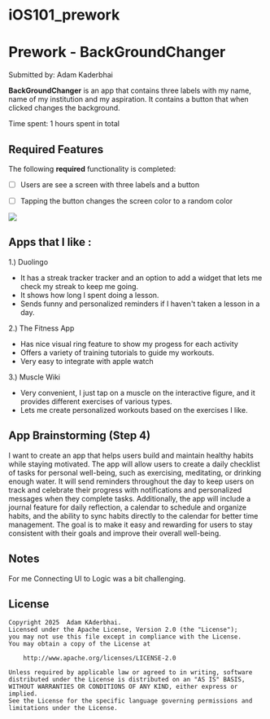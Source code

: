 # iOS101_prework

# Prework - **BackGroundChanger**

Submitted by: Adam Kaderbhai

**BackGroundChanger** is an app that contains three labels with my name, name of my institution and my aspiration. It contains a button that when clicked changes the background.

Time spent: 1 hours spent in total

## Required Features

The following **required** functionality is completed:

- [ ] Users are see a screen with three labels and a button
- [ ] Tapping the button changes the screen color to a random color
 

![](https://imgur.com/gallery/ios101-prework-te68Bq5.gif)

## Apps that I like : 
1.) Duolingo
- It has a streak tracker tracker and an option to add a widget that lets me check my streak to keep me going.
- It shows how long I spent doing a lesson.
- Sends funny and personalized reminders if I haven't taken a lesson in a day.

2.) The Fitness App
- Has nice visual ring feature to show my progess for each activity
- Offers a variety of training tutorials to guide my workouts.
- Very easy to integrate with apple watch
  
3.) Muscle Wiki
- Very convenient, I just tap on a muscle on the interactive figure, and it provides different exercises of various types.
- Lets me create personalized workouts based on the exercises I like.



## App Brainstorming (Step 4)
I want to create an app that helps users build and maintain healthy habits while staying motivated. The app will allow users to create a daily checklist of tasks for personal well-being, such as exercising, meditating, or drinking enough water. It will send reminders throughout the day to keep users on track and celebrate their progress with notifications and personalized messages when they complete tasks. Additionally, the app will include a journal feature for daily reflection, a calendar to schedule and organize habits, and the ability to sync habits directly to the calendar for better time management. The goal is to make it easy and rewarding for users to stay consistent with their goals and improve their overall well-being.


## Notes

For me Connecting UI to Logic was a bit challenging.

## License

    Copyright 2025  Adam KAderbhai.
    Licensed under the Apache License, Version 2.0 (the "License");
    you may not use this file except in compliance with the License.
    You may obtain a copy of the License at

        http://www.apache.org/licenses/LICENSE-2.0

    Unless required by applicable law or agreed to in writing, software
    distributed under the License is distributed on an "AS IS" BASIS,
    WITHOUT WARRANTIES OR CONDITIONS OF ANY KIND, either express or implied.
    See the License for the specific language governing permissions and
    limitations under the License.
